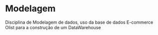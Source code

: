 # Modelagem
Disciplina de Modelagem de dados, uso da base de dados E-commerce Olist para a construção de um DataWarehouse
